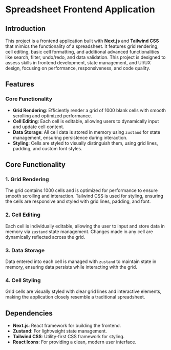 
# Spreadsheet  Frontend Application

## Introduction
This project is a frontend application built with **Next.js** and **Tailwind CSS** that mimics the functionality of a spreadsheet. It features grid rendering, cell editing, basic cell formatting, and additional advanced functionalities like search, filter, undo/redo, and data validation. This project is designed to assess skills in frontend development, state management, and UI/UX design, focusing on performance, responsiveness, and code quality.

## Features

### Core Functionality
- **Grid Rendering**: Efficiently render a grid of 1000 blank cells with smooth scrolling and optimized performance.
- **Cell Editing**: Each cell is editable, allowing users to dynamically input and update cell content.
- **Data Storage**: All cell data is stored in memory using `zustand` for state management, ensuring persistence during interaction.
- **Styling**: Cells are styled to visually distinguish them, using grid lines, padding, and custom font styles.


## Core Functionality

### 1. **Grid Rendering**
The grid contains 1000 cells and is optimized for performance to ensure smooth scrolling and interaction. Tailwind CSS is used for styling, ensuring the cells are responsive and styled with grid lines, padding, and font.

### 2. **Cell Editing**
Each cell is individually editable, allowing the user to input and store data in memory via `zustand` state management. Changes made in any cell are dynamically reflected across the grid.

### 3. **Data Storage**
Data entered into each cell is managed with `zustand` to maintain state in memory, ensuring data persists while interacting with the grid.

### 4. **Cell Styling**
Grid cells are visually styled with clear grid lines and interactive elements, making the application closely resemble a traditional spreadsheet.



## Dependencies
- **Next.js**: React framework for building the frontend.
- **Zustand**: For lightweight state management.
- **Tailwind CSS**: Utility-first CSS framework for styling.
- **React Icons**: For providing a clean, modern user interface.

